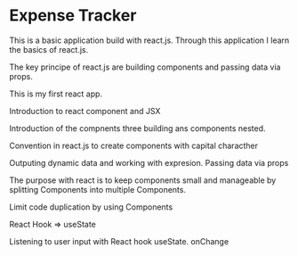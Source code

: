 # Expense Tracker

This is a basic application build with react.js. Through this application I learn the basics of react.js.

The key principe of react.js are building components and passing data via props.

This is my first react app.

Introduction to react component and JSX

Introduction of the compnents three building ans components nested.

Convention in react.js to create components with capital characther

Outputing dynamic data and working with expresion. Passing data via props

The purpose with react is to keep components small and manageable by splitting Components into multiple Components.

Limit code duplication by using Components

React Hook => useState

Listening to user input with React hook useState. onChange 
